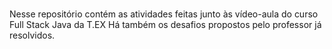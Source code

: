 #
Nesse repositório contém as atividades feitas junto às vídeo-aula do curso Full Stack Java da T.EX 
Há também os desafios propostos pelo professor já resolvidos.
